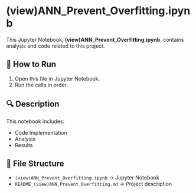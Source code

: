 # (view)ANN_Prevent_Overfitting.ipynb

This Jupyter Notebook, **(view)ANN_Prevent_Overfitting.ipynb**, contains analysis and code related to this project.

## 📌 How to Run
1. Open this file in Jupyter Notebook.
2. Run the cells in order.

## 🔍 Description
This notebook includes:
- Code Implementation
- Analysis
- Results

## 📂 File Structure
- `(view)ANN_Prevent_Overfitting.ipynb` → Jupyter Notebook
- `README_(view)ANN_Prevent_Overfitting.md` → Project description

